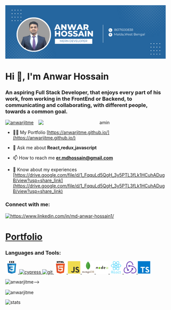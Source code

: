 <!-- ![logo](https://github.com/anwarjitme/anwarjitme/blob/main/Anwar%20Hossain.png) -->
<img align="center" src="https://github.com/anwarjitme/anwarjitme/blob/main/Anwar%20Hossain.png" alt="logo" />
<h1 align="left">Hi 👋, I'm Anwar Hossain</h1>
<div width="200" align="left"><h3 align="left" >An aspiring Full Stack Developer, that enjoys every part of his work, from working in the FrontEnd or Backend, to communicating and collaborating, with different people, towards a common goal. </h3></div>
<p align="center"> <img align="right" width="400" src="https://media.tenor.com/qJ5evVs-_uUAAAAC/coding.gif" alt="amin" /></p>
<p align="left"> <a href="https://github.com/ryo-ma/github-profile-trophy"><img src="https://github-profile-trophy.vercel.app/?username=anwarjitme" alt="anwarjitme" /></a> </p>

- 👨‍💻 My Portfolio [https://anwarjitme.github.io/](https://anwarjitme.github.io/)

- 💬 Ask me about **React,redux,javascript**

- 📫 How to reach me **er.mdhossain@gmail.com**

- 📄 Know about my experiences [https://drive.google.com/file/d/1_FqquLd5QgH_3y5PTL3fLk1HCuhADugB/view?usp=share_link](https://drive.google.com/file/d/1_FqquLd5QgH_3y5PTL3fLk1HCuhADugB/view?usp=share_link)

<h3 align="left">Connect with me:</h3>
<p align="left">
<a href="https://linkedin.com/in/https://www.linkedin.com/in/md-anwar-hossain1/" target="blank"><img align="center" src="https://raw.githubusercontent.com/rahuldkjain/github-profile-readme-generator/master/src/images/icons/Social/linked-in-alt.svg" alt="https://www.linkedin.com/in/md-anwar-hossain1/" height="30" width="40" /></a>
  <a href="https://anwarjitme.github.io/" target="blank"><h1  >Portfolio</h1></a>
</p>


<h3 align="left">Languages and Tools:</h3>
<p align="left"> <a href="https://www.w3schools.com/css/" target="_blank" rel="noreferrer"> <img src="https://raw.githubusercontent.com/devicons/devicon/master/icons/css3/css3-original-wordmark.svg" alt="css3" width="40" height="40"/> </a> <a href="https://www.cypress.io" target="_blank" rel="noreferrer"> <img src="https://raw.githubusercontent.com/simple-icons/simple-icons/6e46ec1fc23b60c8fd0d2f2ff46db82e16dbd75f/icons/cypress.svg" alt="cypress" width="40" height="40"/> </a> <a href="https://git-scm.com/" target="_blank" rel="noreferrer"> <img src="https://www.vectorlogo.zone/logos/git-scm/git-scm-icon.svg" alt="git" width="40" height="40"/> </a> <a href="https://www.w3.org/html/" target="_blank" rel="noreferrer"> <img src="https://raw.githubusercontent.com/devicons/devicon/master/icons/html5/html5-original-wordmark.svg" alt="html5" width="40" height="40"/> </a> <a href="https://developer.mozilla.org/en-US/docs/Web/JavaScript" target="_blank" rel="noreferrer"> <img src="https://raw.githubusercontent.com/devicons/devicon/master/icons/javascript/javascript-original.svg" alt="javascript" width="40" height="40"/> </a> <a href="https://www.mongodb.com/" target="_blank" rel="noreferrer"> <img src="https://raw.githubusercontent.com/devicons/devicon/master/icons/mongodb/mongodb-original-wordmark.svg" alt="mongodb" width="40" height="40"/> </a> <a href="https://nodejs.org" target="_blank" rel="noreferrer"> <img src="https://raw.githubusercontent.com/devicons/devicon/master/icons/nodejs/nodejs-original-wordmark.svg" alt="nodejs" width="40" height="40"/> </a> <a href="https://reactjs.org/" target="_blank" rel="noreferrer"> <img src="https://raw.githubusercontent.com/devicons/devicon/master/icons/react/react-original-wordmark.svg" alt="react" width="40" height="40"/> </a> <a href="https://redux.js.org" target="_blank" rel="noreferrer"> <img src="https://raw.githubusercontent.com/devicons/devicon/master/icons/redux/redux-original.svg" alt="redux" width="40" height="40"/> </a> <a href="https://www.typescriptlang.org/" target="_blank" rel="noreferrer"> <img src="https://raw.githubusercontent.com/devicons/devicon/master/icons/typescript/typescript-original.svg" alt="typescript" width="40" height="40"/> </a> </p
<!-- <p><img align="left" src="https://github-readme-stats.vercel.app/api/top-langs?username=anwarjitme&show_icons=true&locale=en&layout=compact" alt="anwarjitme" /></p> -->

<!-- <p>&nbsp;<img align="center" src="https://github-readme-stats.vercel.app/api?username=anwarjitme&show_icons=true&locale=en" alt="anwarjitme" /></p> -->

<p><img align="center" src="https://github-readme-streak-stats.herokuapp.com/?user=anwarjitme&" alt="anwarjitme" /></p>
<img src="https://github-readme-stats.vercel.app/api?username=anwarjitme&theme=radical" alt="stats" />



<!--
**anwarjitme/anwarjitme** is a ✨ _special_ ✨ repository because its `README.md` (this file) appears on your GitHub profile.

Here are some ideas to get you started:

- 🔭 I’m currently working on ...
- 🌱 I’m currently learning ...
- 👯 I’m looking to collaborate on ...
- 🤔 I’m looking for help with ...
- 💬 Ask me about ...
- 📫 How to reach me: ...
- 😄 Pronouns: ...
- ⚡ Fun fact: ...
-->
